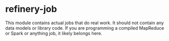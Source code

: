 # refinery-job

This module contains actual jobs that do real work.  It should not contain any data models
or library code.  If you are programming a compiled MapReduce or Spark or anything job, it likely
belongs here.

